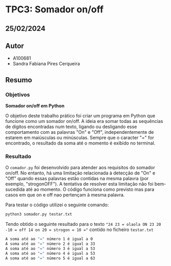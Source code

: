 # TPC3: Somador on/off
## 25/02/2024

## Autor

- A100681
- Sandra Fabiana Pires Cerqueira

## Resumo
### Objetivos
**Somador on/off em Python**

O objetivo deste trabalho prático foi criar um programa em Python que funcione como um somador on/off. 
A ideia era somar todas as sequências de dígitos encontradas num texto, ligando ou desligando esse comportamento com as palavras "On" e "Off", independentemente de estarem em maiúsculas ou minúsculas. Sempre que o  caracter "=" for encontrado, o resultado da soma até o momento é exibido no terminal.


### Resultado

O `comador.py` foi desenvolvido para atender aos requisitos do somador on/off.
No entanto, há uma limitação relacionada à detecção de "On" e "Off" quando essas palavras estão contidas na mesma palavra (por exemplo, "strogonOFF"). 
A tentativa de resolver esta limitação não foi bem-sucedida até ao momento.
O código funciona como previsto mas para casos em que on e off nao pertençam à mesma palavra.

Para testar o código utilizei o seguinte comando:
```bash
python3 somador.py testar.txt
```
Tendo obtido o seguinte resultado para o texto `"24 23 = olaola ON 23 20 -10 = off 14 on 20 = strogon = 10 ="` contido no ficheiro `testar.txt`
```bash
A soma até ao "=" número 1 é igual a 0
A soma até ao "=" número 2 é igual a 33
A soma até ao "=" número 3 é igual a 53
A soma até ao "=" número 4 é igual a 53
A soma até ao "=" número 5 é igual a 63
```
